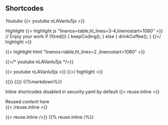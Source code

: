 ## Shortcodes

*Youtube*
{{< youtube nLAVanlu5js >}}


*Highlight*
{{< highlight js "linenos=table,hl_lines=3-4,linenostart=1080" >}}
// Enjoy your work
if (!tired()) {
    keepCoding();
} else {
    drinkCoffee();
}
{{</ highlight >}}

{{< highlight html "linenos=table,hl_lines=2 ,linenostart=1080" >}}
<!-- Generated Youtube source code for video -->
{{</* youtube nLAVanlu5js */>}}
<!-- Output -->
{{< youtube nLAVanlu5js >}}
{{</ highlight >}}

{{<divider>}}
{{<markdown>}}
{{%markdown%}}

Inline shortcodes disabled in security.yaml by default
{{< reuse.inline >}}

Reused _content_ here       
{{< /reuse.inline >}}       
  
{{< reuse.inline />}}
{{% reuse.inline /%}}       